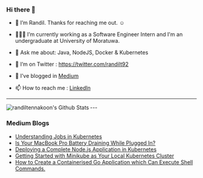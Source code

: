### Hi there 👋

- 🔭 I’m Randil. Thanks for reaching me out. ☺️

- 👨🏻‍💻 I’m currently working as a Software Engineer Intern and I'm an undergraduate at University of Moratuwa.

- 💬 Ask me about: Java, NodeJS, Docker & Kubernetes

- 🤔 I’m on Twitter : https://twitter.com/randilt92

- 🌱 I’ve blogged in [Medium](https://medium.com/@randilt) 

- 📫 How to reach me : [LinkedIn](https://lk.linkedin.com/in/randiltennakoon)


---
<p>
<img align="left" alt="randiltennakoon's Github Stats" src="https://github-readme-stats.codestackr.vercel.app/api?username=randiltennakoon&show_icons=true&hide_border=true" />
</p>
---

### Medium Blogs
<!-- BLOG-POST-LIST:START -->
- [Understanding Jobs in Kubernetes](https://levelup.gitconnected.com/understanding-jobs-in-kubernetes-541614ccd796?source=rss-b2aa6ee0b2d5------2)
- [Is Your MacBook Pro Battery Draining While Plugged In?](https://medium.com/macoclock/is-your-macbook-pro-battery-draining-while-plugged-in-4667373e01f8?source=rss-b2aa6ee0b2d5------2)
- [Deploying a Complete Node.js Application in Kubernetes](https://levelup.gitconnected.com/deploying-a-complete-node-js-application-in-kubernetes-90222481561f?source=rss-b2aa6ee0b2d5------2)
- [Getting Started with Minikube as Your Local Kubernetes Cluster](https://levelup.gitconnected.com/getting-started-with-minikube-as-your-local-kubernetes-cluster-d4eecbb4674e?source=rss-b2aa6ee0b2d5------2)
- [How to Create a Containerised Go Application which Can Execute Shell Commands.](https://levelup.gitconnected.com/how-to-create-a-containerised-go-application-which-can-execute-shell-commands-3677176950f3?source=rss-b2aa6ee0b2d5------2)
<!-- BLOG-POST-LIST:END -->



<!--
**randiltennakoon/randiltennakoon** is a ✨ _special_ ✨ repository because its `README.md` (this file) appears on your GitHub profile.

Here are some ideas to get you started:

- 🔭 I’m currently working on ...
- 🌱 I’m currently learning ...
- 👯 I’m looking to collaborate on ...
- 🤔 I’m looking for help with ...
- 💬 Ask me about ...
- 📫 How to reach me: ...
- 😄 Pronouns: ...
- ⚡ Fun fact: ...
-->
